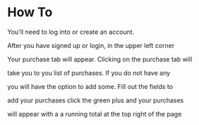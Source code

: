 How To
======

You'll need to log into or create an account.

After you have signed up or login, in the upper left corner

Your purchase tab will appear. Clicking on the purchase tab will

take you to you list of purchases. If you do not have any

you will have the option to add some. Fill out the fields to

add your purchases click the green plus and your purchases

will appear with a a running total at the top right of the page

